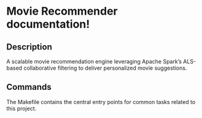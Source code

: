 # Movie Recommender documentation!

## Description

A scalable movie recommendation engine leveraging Apache Spark’s ALS-based collaborative filtering to deliver personalized movie suggestions.

## Commands

The Makefile contains the central entry points for common tasks related to this project.

